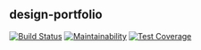 ## design-portfolio
[![Build Status](https://travis-ci.com/foofaev/design-portfolio.svg?branch=master)](https://travis-ci.com/foofaev/design-portfolio)
[![Maintainability](https://api.codeclimate.com/v1/badges/8e1b59fc0e0f232131c0/maintainability)](https://codeclimate.com/github/foofaev/design-portfolio/maintainability)
[![Test Coverage](https://api.codeclimate.com/v1/badges/8e1b59fc0e0f232131c0/test_coverage)](https://codeclimate.com/github/foofaev/design-portfolio/test_coverage)


